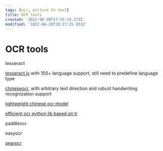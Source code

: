 ```yaml
---
tags: [ocr, picture to text]
title: OCR tools
created: '2022-08-20T17:55:19.273Z'
modified: '2022-08-20T18:27:25.933Z'
---
```


# OCR tools

tesseract

[tesseract.js](https://github.com/naptha/tesseract.js) with 100+ language support, still need to predefine language type

[chineseocr](https://github.com/chineseocr/chineseocr), with arbitrary text direction and rubust handwriting recognization support

[lightweight chinese ocr model](https://github.com/DayBreak-u/chineseocr_lite)

[efficient ocr python lib based on tr](https://github.com/alisen39/TrWebOCR)

paddleocr

easyocr

[pearocr](https://github.com/PearOCR/website)
